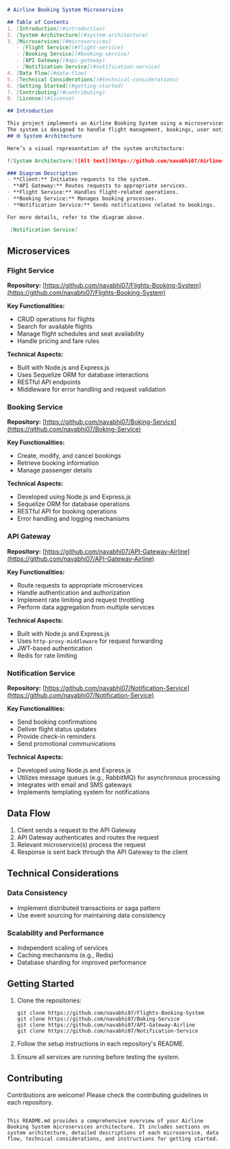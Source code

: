

```markdown
# Airline Booking System Microservices

## Table of Contents
1. [Introduction](#introduction)
2. [System Architecture](#system-architecture)
3. [Microservices](#microservices)
   - [Flight Service](#flight-service)
   - [Booking Service](#booking-service)
   - [API Gateway](#api-gateway)
   - [Notification Service](#notification-service)
4. [Data Flow](#data-flow)
5. [Technical Considerations](#technical-considerations)
6. [Getting Started](#getting-started)
7. [Contributing](#contributing)
8. [License](#license)

## Introduction

This project implements an Airline Booking System using a microservices architecture.
The system is designed to handle flight management, bookings, user notifications, and provide a unified API interface.
## 🌐 System Architecture

Here’s a visual representation of the system architecture:

![System Architecture]![Alt text](https://github.com/navabhi07/Airline-Ticket-Booking-Microservices/blob/master/mermaid-diagram-2024-09-19-110421.png)

### Diagram Description
- **Client:** Initiates requests to the system.
- **API Gateway:** Routes requests to appropriate services.
- **Flight Service:** Handles flight-related operations.
- **Booking Service:** Manages booking processes.
- **Notification Service:** Sends notifications related to bookings.

For more details, refer to the diagram above.

 [Notification Service]
```

## Microservices

### Flight Service

**Repository:** [https://github.com/navabhi07/Flights-Booking-System](https://github.com/navabhi07/Flights-Booking-System)

**Key Functionalities:**
- CRUD operations for flights
- Search for available flights
- Manage flight schedules and seat availability
- Handle pricing and fare rules

**Technical Aspects:**
- Built with Node.js and Express.js
- Uses Sequelize ORM for database interactions
- RESTful API endpoints
- Middleware for error handling and request validation

### Booking Service

**Repository:** [https://github.com/navabhi07/Boking-Service](https://github.com/navabhi07/Boking-Service)

**Key Functionalities:**
- Create, modify, and cancel bookings
- Retrieve booking information
- Manage passenger details

**Technical Aspects:**
- Developed using Node.js and Express.js
- Sequelize ORM for database operations
- RESTful API for booking operations
- Error handling and logging mechanisms

### API Gateway

**Repository:** [https://github.com/navabhi07/API-Gateway-Airline](https://github.com/navabhi07/API-Gateway-Airline)

**Key Functionalities:**
- Route requests to appropriate microservices
- Handle authentication and authorization
- Implement rate limiting and request throttling
- Perform data aggregation from multiple services

**Technical Aspects:**
- Built with Node.js and Express.js
- Uses `http-proxy-middleware` for request forwarding
- JWT-based authentication
- Redis for rate limiting

### Notification Service

**Repository:** [https://github.com/navabhi07/Notification-Service](https://github.com/navabhi07/Notification-Service)

**Key Functionalities:**
- Send booking confirmations
- Deliver flight status updates
- Provide check-in reminders
- Send promotional communications

**Technical Aspects:**
- Developed using Node.js and Express.js
- Utilizes message queues (e.g., RabbitMQ) for asynchronous processing
- Integrates with email and SMS gateways
- Implements templating system for notifications

## Data Flow

1. Client sends a request to the API Gateway
2. API Gateway authenticates and routes the request
3. Relevant microservice(s) process the request
4. Response is sent back through the API Gateway to the client

## Technical Considerations

### Data Consistency
- Implement distributed transactions or saga pattern
- Use event sourcing for maintaining data consistency

### Scalability and Performance
- Independent scaling of services
- Caching mechanisms (e.g., Redis)
- Database sharding for improved performance



## Getting Started

1. Clone the repositories:
   ```
   git clone https://github.com/navabhi07/Flights-Booking-System
   git clone https://github.com/navabhi07/Boking-Service
   git clone https://github.com/navabhi07/API-Gateway-Airline
   git clone https://github.com/navabhi07/Notification-Service
   ```

2. Follow the setup instructions in each repository's README.

3. Ensure all services are running before testing the system.

## Contributing

Contributions are welcome! Please check the contributing guidelines in each repository.


```

This README.md provides a comprehensive overview of your Airline Booking System microservices architecture. It includes sections on system architecture, detailed descriptions of each microservice, data flow, technical considerations, and instructions for getting started. 

